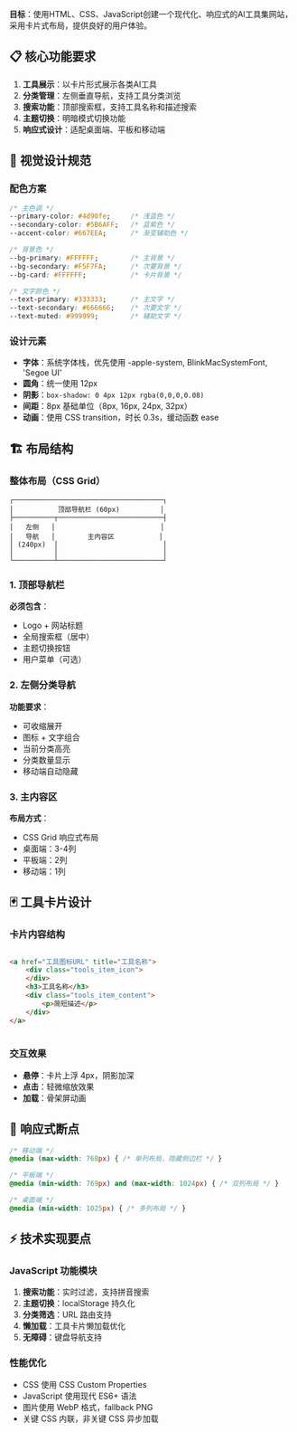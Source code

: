 **目标**：使用HTML、CSS、JavaScript创建一个现代化、响应式的AI工具集网站，采用卡片式布局，提供良好的用户体验。

## 📋 核心功能要求
1. **工具展示**：以卡片形式展示各类AI工具
2. **分类管理**：左侧垂直导航，支持工具分类浏览
3. **搜索功能**：顶部搜索框，支持工具名称和描述搜索
4. **主题切换**：明暗模式切换功能
5. **响应式设计**：适配桌面端、平板和移动端

## 🎨 视觉设计规范

### 配色方案
```css
/* 主色调 */
--primary-color: #4d90fe;     /* 浅蓝色 */
--secondary-color: #5B6AFF;   /* 蓝紫色 */
--accent-color: #667EEA;      /* 渐变辅助色 */

/* 背景色 */
--bg-primary: #FFFFFF;        /* 主背景 */
--bg-secondary: #F5F7FA;      /* 次要背景 */
--bg-card: #FFFFFF;           /* 卡片背景 */

/* 文字颜色 */
--text-primary: #333333;      /* 主文字 */
--text-secondary: #666666;    /* 次要文字 */
--text-muted: #999999;        /* 辅助文字 */
```

### 设计元素
- **字体**：系统字体栈，优先使用 -apple-system, BlinkMacSystemFont, 'Segoe UI'
- **圆角**：统一使用 12px
- **阴影**：`box-shadow: 0 4px 12px rgba(0,0,0,0.08)`
- **间距**：8px 基础单位（8px, 16px, 24px, 32px）
- **动画**：使用 CSS transition，时长 0.3s，缓动函数 ease

## 🏗️ 布局结构

### 整体布局（CSS Grid）
```
┌─────────────────────────────────────┐
│           顶部导航栏 (60px)          │
├──────────┬──────────────────────────┤
│   左侧   │                          │
│   导航   │        主内容区           │
│ (240px)  │                          │
│          │                          │
└──────────┴──────────────────────────┘
```

### 1. 顶部导航栏
**必须包含**：
- Logo + 网站标题
- 全局搜索框（居中）
- 主题切换按钮
- 用户菜单（可选）

### 2. 左侧分类导航
**功能要求**：
- 可收缩展开
- 图标 + 文字组合
- 当前分类高亮
- 分类数量显示
- 移动端自动隐藏

### 3. 主内容区
**布局方式**：
- CSS Grid 响应式布局
- 桌面端：3-4列
- 平板端：2列  
- 移动端：1列

## 🃏 工具卡片设计

### 卡片内容结构
```html

<a href="工具图标URL" title="工具名称">
    <div class="tools_item_icon">
    </div>
    <h3>工具名称</h3>
    <div class="tools_item_content">
        <p>简短描述</p>
    </div>
</a>
            
```

### 交互效果
- **悬停**：卡片上浮 4px，阴影加深
- **点击**：轻微缩放效果
- **加载**：骨架屏动画

## 📱 响应式断点
```css
/* 移动端 */
@media (max-width: 768px) { /* 单列布局，隐藏侧边栏 */ }

/* 平板端 */
@media (min-width: 769px) and (max-width: 1024px) { /* 双列布局 */ }

/* 桌面端 */
@media (min-width: 1025px) { /* 多列布局 */ }
```

## ⚡ 技术实现要点

### JavaScript 功能模块
1. **搜索功能**：实时过滤，支持拼音搜索
2. **主题切换**：localStorage 持久化
3. **分类筛选**：URL 路由支持
4. **懒加载**：工具卡片懒加载优化
5. **无障碍**：键盘导航支持

### 性能优化
- CSS 使用 CSS Custom Properties
- JavaScript 使用现代 ES6+ 语法
- 图片使用 WebP 格式，fallback PNG
- 关键 CSS 内联，非关键 CSS 异步加载